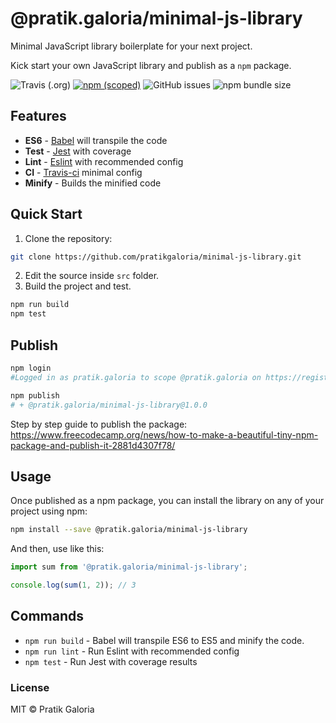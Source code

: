 # @pratik.galoria/minimal-js-library
Minimal JavaScript library boilerplate for your next project.

Kick start your own JavaScript library and publish as a `npm` package.

![Travis (.org)](https://img.shields.io/travis/pratikgaloria/minimal-js-library.svg)
[![npm (scoped)](https://img.shields.io/npm/v/@pratik.galoria/minimal-js-library.svg)](https://www.npmjs.com/package/@pratik.galoria/minimal-js-library)
![GitHub issues](https://img.shields.io/github/issues/pratikgaloria/minimal-js-library.svg)
![npm bundle size](https://img.shields.io/bundlephobia/min/@pratik.galoria/minimal-js-library.svg)

## Features

- **ES6** - [Babel](https://babeljs.io/) will transpile the code
- **Test** - [Jest](https://jestjs.io/) with coverage
- **Lint** - [Eslint](https://eslint.org/) with recommended config
- **CI** - [Travis-ci](https://travis-ci.com/) minimal config
- **Minify** - Builds the minified code

## Quick Start

1. Clone the repository:
```bash
git clone https://github.com/pratikgaloria/minimal-js-library.git
```
2. Edit the source inside `src` folder.
3. Build the project and test.
```bash
npm run build
npm test
```

## Publish

```bash
npm login
#Logged in as pratik.galoria to scope @pratik.galoria on https://registry.npmjs.org/.

npm publish
# + @pratik.galoria/minimal-js-library@1.0.0
```

Step by step guide to publish the package:
https://www.freecodecamp.org/news/how-to-make-a-beautiful-tiny-npm-package-and-publish-it-2881d4307f78/

## Usage

Once published as a npm package, you can install the library on any of your project using npm:

```bash
npm install --save @pratik.galoria/minimal-js-library
```

And then, use like this:

```JavaScript
import sum from '@pratik.galoria/minimal-js-library';

console.log(sum(1, 2)); // 3
```

## Commands

- `npm run build` - Babel will transpile ES6 to ES5 and minify the code.
- `npm run lint` - Run Eslint with recommended config
- `npm test` - Run Jest with coverage results

### License

MIT &copy; Pratik Galoria

